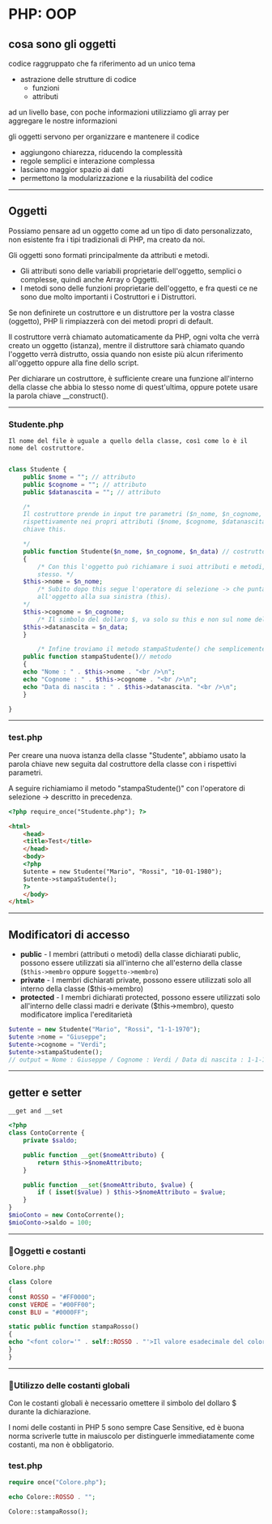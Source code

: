 # PHP: OOP

## cosa sono gli oggetti

codice raggruppato che fa riferimento ad un unico tema

* astrazione delle strutture di codice
  * funzioni
  * attributi

ad un livello base, con poche informazioni utilizziamo gli array per aggregare le nostre informazioni

gli oggetti servono per organizzare e mantenere il codice

* aggiungono chiarezza, riducendo la complessità
* regole semplici e interazione complessa
* lasciano maggior spazio ai dati
* permettono la modularizzazione e la riusabilità del codice

---

## Oggetti

Possiamo pensare ad un oggetto come ad un tipo di dato personalizzato, 
non esistente fra i tipi tradizionali di PHP, ma creato da noi.

Gli oggetti sono formati principalmente da attributi e metodi.
* Gli attributi sono delle variabili proprietarie dell'oggetto, semplici o complesse,
quindi anche Array o Oggetti.
* I metodi sono delle funzioni proprietarie dell'oggetto, e fra questi ce ne
sono due molto importanti i Costruttori e i Distruttori.

Se non definirete un costruttore e un distruttore per la vostra classe
(oggetto), PHP li rimpiazzerà con dei metodi propri di default.

Il costruttore verrà chiamato automaticamente da PHP, ogni volta che verrà
creato un oggetto (istanza), mentre il distruttore sarà chiamato quando l'oggetto
verrà distrutto, ossia quando non esiste più alcun riferimento all'oggetto oppure
alla fine dello script.

Per dichiarare un costruttore, è sufficiente creare una funzione all'interno
della classe che abbia lo stesso nome di quest'ultima, oppure potete usare la parola
chiave __construct().

---

### Studente.php
    Il nome del file è uguale a quello della classe, così come lo è il nome del costruttore.

```php

class Studente {
    public $nome = ""; // attributo
    public $cognome = ""; // attributo
    public $datanascita = ""; // attributo

    /*
    Il costruttore prende in input tre parametri ($n_nome, $n_cognome, $n_data) che andrà a memorizzare
    rispettivamente nei propri attributi ($nome, $cognome, $datanascita), a cui accederà tramite la parola
    chiave this.

    */
    public function Studente($n_nome, $n_cognome, $n_data) // costruttore
    {
        /* Con this l'oggetto può richiamare i suoi attributi e metodi, in quanto this indica l'oggetto
        stesso. */
    $this->nome = $n_nome;
        /* Subito dopo this segue l'operatore di selezione -> che punta ad un determinato attributo o metodo alla sua destra, appartenente
        all'oggetto alla sua sinistra (this).
    */
    $this->cognome = $n_cognome;
        /* Il simbolo del dollaro $, va solo su this e non sul nome dell'attributo/metodo. */
    $this->datanascita = $n_data;
    }

        /* Infine troviamo il metodo stampaStudente() che semplicemente stampa gli attributi dell'oggetto tramite il costrutto echo. */
    public function stampaStudente()// metodo
    {
    echo "Nome : " . $this->nome . "<br />\n";
    echo "Cognome : " . $this->cognome . "<br />\n";
    echo "Data di nascita : " . $this->datanascita. "<br />\n";
    }

}

```

---

### test.php

Per creare una nuova istanza della classe "Studente", abbiamo usato la parola chiave new seguita dal costruttore della classe con i rispettivi parametri.

A seguire richiamiamo il metodo "stampaStudente()" con l'operatore di selezione -> descritto in precedenza.

```html
<?php require_once("Studente.php"); ?>

<html>
    <head>
    <title>Test</title>
    </head>
    <body>
    <?php
    $utente = new Studente("Mario", "Rossi", "10-01-1980");
    $utente->stampaStudente();
    ?>
    </body>
</html>
```

---

## Modificatori di accesso

* **public** - I membri (attributi o metodi) della classe dichiarati public, possono essere utilizzati sia all'interno che all'esterno della classe (`$this->membro` oppure `$oggetto->membro`)
* **private** - I membri dichiarati private, possono essere utilizzati solo all interno della classe ($this->membro)
* **protected** - I membri dichiarati protected, possono essere utilizzati solo all'interno delle classi madri e derivate ($this->membro), questo modificatore implica l'ereditarietà

```php
$utente = new Studente("Mario", "Rossi", "1-1-1970");
$utente >nome = "Giuseppe";
$utente->cognome = "Verdi";
$utente->stampaStudente();
// output = Nome : Giuseppe / Cognome : Verdi / Data di nascita : 1-1-1970
```

---

## getter e setter

`__get and __set`

```php
<?php
class ContoCorrente {
    private $saldo;

    public function __get($nomeAttributo) {
        return $this->$nomeAttributo;
    }

    public function __set($nomeAttributo, $value) {
        if ( isset($value) ) $this->$nomeAttributo = $value;
    }
}
$mioConto = new ContoCorrente();
$mioConto->saldo = 100;

```

---

### Oggetti e costanti

`Colore.php`

```php
class Colore
{
const ROSSO = "#FF0000";
const VERDE = "#00FF00";
const BLU = "#0000FF";

static public function stampaRosso()
{
echo "<font color='" . self::ROSSO . "'>Il valore esadecimale del colore rosso è : ". self::ROSSO . "</font>";
}
}
```

---

### Utilizzo delle costanti globali

Con le costanti globali è necessario omettere il simbolo del dollaro $ durante la dichiarazione.

I nomi delle costanti in PHP 5 sono sempre Case Sensitive, ed è buona norma scriverle tutte in maiuscolo per distinguerle immediatamente come costanti, ma non è obbligatorio.

### test.php

```php
require once("Colore.php");

echo Colore::ROSSO . "";

Colore::stampaRosso();
```
